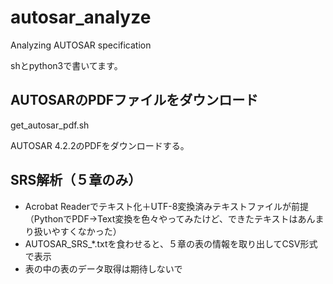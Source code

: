 # autosar_analyze
Analyzing AUTOSAR specification

shとpython3で書いてます。

## AUTOSARのPDFファイルをダウンロード

get_autosar_pdf.sh

AUTOSAR 4.2.2のPDFをダウンロードする。

## SRS解析（５章のみ）

* Acrobat Readerでテキスト化＋UTF-8変換済みテキストファイルが前提
（PythonでPDF->Text変換を色々やってみたけど、できたテキストはあんまり扱いやすくなかった）
* AUTOSAR_SRS_*.txtを食わせると、５章の表の情報を取り出してCSV形式で表示
* 表の中の表のデータ取得は期待しないで
